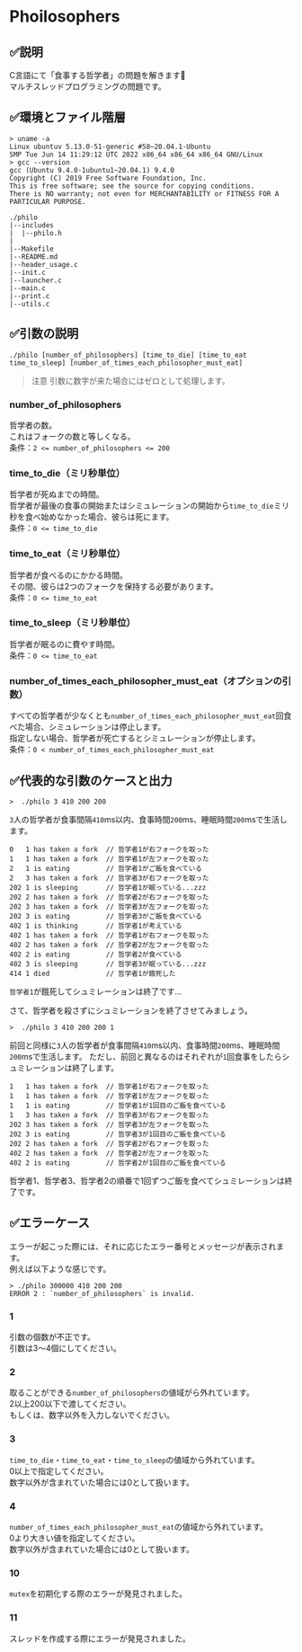 # Phoilosophers

## ✅説明

C言語にて「食事する哲学者」の問題を解きます💪<br>
マルチスレッドプログラミングの問題です。<br>

## ✅環境とファイル階層

```
> uname -a
Linux ubuntuv 5.13.0-51-generic #58~20.04.1-Ubuntu
SMP Tue Jun 14 11:29:12 UTC 2022 x86_64 x86_64 x86_64 GNU/Linux
> gcc --version
gcc (Ubuntu 9.4.0-1ubuntu1~20.04.1) 9.4.0
Copyright (C) 2019 Free Software Foundation, Inc.
This is free software; see the source for copying conditions.
There is NO warranty; not even for MERCHANTABILITY or FITNESS FOR A PARTICULAR PURPOSE.
```

```
./philo
|--includes
|  |--philo.h
|
|--Makefile
|--README.md
|--header_usage.c
|--init.c
|--launcher.c
|--main.c
|--print.c
|--utils.c
```

## ✅引数の説明

```
./philo [number_of_philosophers] [time_to_die] [time_to_eat time_to_sleep] [number_of_times_each_philosopher_must_eat]
```

> 注意
引数に数字が来た場合にはゼロとして処理します。

### number_of_philosophers
哲学者の数。<br>
これはフォークの数と等しくなる。<br>
条件：`2 <= number_of_philosophers <= 200`

### time_to_die（ミリ秒単位）
哲学者が死ぬまでの時間。<br>
哲学者が最後の食事の開始またはシミュレーションの開始から`time_to_die`ミリ秒を食べ始めなかった場合、彼らは死にます。<br>
条件：`0 <= time_to_die`

### time_to_eat（ミリ秒単位）
哲学者が食べるのにかかる時間。<br>
その間、彼らは2つのフォークを保持する必要があります。<br>
条件：`0 <= time_to_eat`

### time_to_sleep（ミリ秒単位）
哲学者が眠るのに費やす時間。<br>
条件：`0 <= time_to_eat`

### number_of_times_each_philosopher_must_eat（オプションの引数）
すべての哲学者が少なくとも`number_of_times_each_philosopher_must_eat`回食べた場合、シミュレーションは停止します。<br>
指定しない場合、哲学者が死亡するとシミュレーションが停止します。<br>
条件：`0 < number_of_times_each_philosopher_must_eat`

## ✅代表的な引数のケースと出力

```shell
>  ./philo 3 410 200 200
```

`3`人の哲学者が食事間隔`410`ms以内、食事時間`200`ms、睡眠時間`200`msで生活します。

```
0	1 has taken a fork  // 哲学者1が右フォークを取った
1	1 has taken a fork  // 哲学者1が左フォークを取った
2	1 is eating         // 哲学者1がご飯を食べている
2	3 has taken a fork  // 哲学者3が右フォークを取った
202	1 is sleeping       // 哲学者1が眠っている...zzz
202	2 has taken a fork  // 哲学者2が右フォークを取った
202	3 has taken a fork  // 哲学者3が左フォークを取った
202	3 is eating         // 哲学者3がご飯を食べている
402	1 is thinking       // 哲学者1が考えている
402	1 has taken a fork  // 哲学者1が右フォークを取った
402	2 has taken a fork  // 哲学者2が左フォークを取った
402	2 is eating         // 哲学者2が食べている
402	3 is sleeping       // 哲学者3が眠っている...zzz
414	1 died              // 哲学者1が餓死した
```
`哲学者1`が餓死してシュミレーションは終了です...<br>

さて、哲学者を殺さずにシュミレーションを終了させてみましょう。

```shell
>  ./philo 3 410 200 200 1
```

前回と同様に`3`人の哲学者が食事間隔`410`ms以内、食事時間`200`ms、睡眠時間`200`msで生活します。
ただし、前回と異なるのはそれぞれが`1`回食事をしたらシュミレーションは終了します。

```
1	1 has taken a fork  // 哲学者1が右フォークを取った
1	1 has taken a fork  // 哲学者1が左フォークを取った
1	1 is eating         // 哲学者1が1回目のご飯を食べている
1	3 has taken a fork  // 哲学者3が右フォークを取った
202	3 has taken a fork  // 哲学者3が左フォークを取った
202	3 is eating         // 哲学者3が1回目のご飯を食べている
202	2 has taken a fork  // 哲学者2が右フォークを取った
402	2 has taken a fork  // 哲学者2が左フォークを取った
402	2 is eating         // 哲学者2が1回目のご飯を食べている
```

哲学者1、哲学者3、哲学者2の順番で1回ずつご飯を食べてシュミレーションは終了です。

## ✅エラーケース

エラーが起こった際には、それに応じたエラー番号とメッセージが表示されます。<br>
例えば以下ような感じです。

```
> ./philo 300000 410 200 200
ERROR 2 : `number_of_philosophers` is invalid.
```

### 1

引数の個数が不正です。<br>
引数は3〜4個にしてください。

### 2

取ることができる`number_of_philosophers`の値域がら外れています。<br>
2以上200以下で渡してください。<br>
もしくは、数字以外を入力しないでください。

### 3

`time_to_die`・`time_to_eat`・`time_to_sleep`の値域から外れています。<br>
0以上で指定してください。<br>
数字以外が含まれていた場合には0として扱います。

### 4

`number_of_times_each_philosopher_must_eat`の値域から外れています。<br>
0より大きい値を指定してください。<br>
数字以外が含まれていた場合には0として扱います。

### 10

`mutex`を初期化する際のエラーが発見されました。

### 11

スレッドを作成する際にエラーが発見されました。
